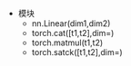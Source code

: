 - 模块
    - nn.Linear(dim1,dim2)
    - torch.cat([t1,t2],dim=)
    - torch.matmul(t1,t2)
    - torch.satck([t1,t2],dim=)
    
    